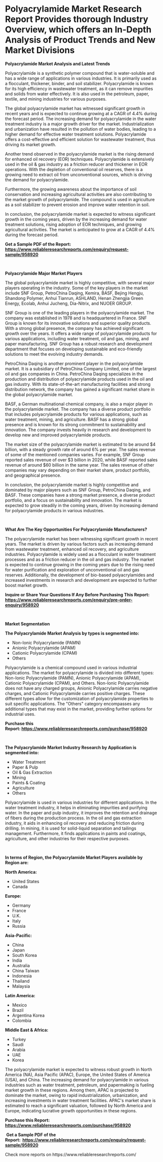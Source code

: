 <p><h1>Polyacrylamide Market Research Report Provides thorough Industry Overview, which offers an In-Depth Analysis of Product Trends and New Market Divisions</h1></p><p><strong>Polyacrylamide Market Analysis and Latest Trends</strong></p>
<p><p>Polyacrylamide is a synthetic polymer compound that is water-soluble and has a wide range of applications in various industries. It is primarily used as a flocculant, thickener, binder, and soil stabilizer. Polyacrylamide is known for its high efficiency in wastewater treatment, as it can remove impurities and solids from water effectively. It is also used in the petroleum, paper, textile, and mining industries for various purposes.</p><p>The global polyacrylamide market has witnessed significant growth in recent years and is expected to continue growing at a CAGR of 4.4% during the forecast period. The increasing demand for polyacrylamide in the water treatment industry is a major growth driver for the market. Industrialization and urbanization have resulted in the pollution of water bodies, leading to a higher demand for effective water treatment solutions. Polyacrylamide offers a cost-effective and efficient solution for wastewater treatment, thus driving its market growth.</p><p>Another trend observed in the polyacrylamide market is the rising demand for enhanced oil recovery (EOR) techniques. Polyacrylamide is extensively used in the oil & gas industry as a friction reducer and thickener in EOR operations. With the depletion of conventional oil reserves, there is a growing need to extract oil from unconventional sources, which is driving the demand for polyacrylamide.</p><p>Furthermore, the growing awareness about the importance of soil conservation and increasing agricultural activities are also contributing to the market growth of polyacrylamide. The compound is used in agriculture as a soil stabilizer to prevent erosion and improve water retention in soil.</p><p>In conclusion, the polyacrylamide market is expected to witness significant growth in the coming years, driven by the increasing demand for water treatment solutions, rising adoption of EOR techniques, and growing agricultural activities. The market is anticipated to grow at a CAGR of 4.4% during the forecast period.</p></p>
<p><strong>Get a Sample PDF of the Report:&nbsp; <a href="https://www.reliableresearchreports.com/enquiry/request-sample/958920">https://www.reliableresearchreports.com/enquiry/request-sample/958920</a></strong></p>
<p>&nbsp;</p>
<p><strong>Polyacrylamide Major Market Players</strong></p>
<p><p>The global polyacrylamide market is highly competitive, with several major players operating in the industry. Some of the key players in the market include SNF Group, PetroChina Daqing, Kemira, BASF, Bejing Hengju, Shandong Polymer, Anhui Tianrun, ASHLAND, Henan Zhengjia Green Energy, Ecolab, Anhui Jucheng, Dia-Nitrix, and NUOER GROUP. </p><p>SNF Group is one of the leading players in the polyacrylamide market. The company was established in 1978 and is headquartered in France. SNF Group is known for its innovative solutions and superior quality products. With a strong global presence, the company has achieved significant growth over the years. It offers a wide range of polyacrylamide products for various applications, including water treatment, oil and gas, mining, and paper manufacturing. SNF Group has a robust research and development department that focuses on developing sustainable and eco-friendly solutions to meet the evolving industry demands.</p><p>PetroChina Daqing is another prominent player in the polyacrylamide market. It is a subsidiary of PetroChina Company Limited, one of the largest oil and gas companies in China. PetroChina Daqing specializes in the production and distribution of polyacrylamide products used in the oil and gas industry. With its state-of-the-art manufacturing facilities and strong distribution network, the company has gained a significant market share in the global polyacrylamide market.</p><p>BASF, a German multinational chemical company, is also a major player in the polyacrylamide market. The company has a diverse product portfolio that includes polyacrylamide products for various applications, such as water treatment, mining, and agriculture. BASF has a strong global presence and is known for its strong commitment to sustainability and innovation. The company invests heavily in research and development to develop new and improved polyacrylamide products.</p><p>The market size of the polyacrylamide market is estimated to be around $4 billion, with a steady growth rate of around 6% per year. The sales revenue of some of the mentioned companies varies. For example, SNF Group reported sales revenue of over $3 billion in 2020, while BASF reported sales revenue of around $60 billion in the same year. The sales revenue of other companies may vary depending on their market share, product portfolio, and geographical presence.</p><p>In conclusion, the polyacrylamide market is highly competitive and dominated by major players such as SNF Group, PetroChina Daqing, and BASF. These companies have a strong market presence, a diverse product portfolio, and a focus on sustainability and innovation. The market is expected to grow steadily in the coming years, driven by increasing demand for polyacrylamide products in various industries.</p></p>
<p>&nbsp;</p>
<p><strong>What Are The Key Opportunities For Polyacrylamide Manufacturers?</strong></p>
<p><p>The polyacrylamide market has been witnessing significant growth in recent years. The market is driven by various factors such as increasing demand from wastewater treatment, enhanced oil recovery, and agriculture industries. Polyacrylamide is widely used as a flocculant in water treatment processes and as a friction reducer in the oil and gas industry. The market is expected to continue growing in the coming years due to the rising need for water purification and exploration of unconventional oil and gas reserves. Additionally, the development of bio-based polyacrylamides and increased investments in research and development are expected to further boost market growth.</p></p>
<p><strong>Inquire or Share Your Questions If Any Before Purchasing This Report: <a href="https://www.reliableresearchreports.com/enquiry/pre-order-enquiry/958920">https://www.reliableresearchreports.com/enquiry/pre-order-enquiry/958920</a></strong></p>
<p>&nbsp;</p>
<p><strong>Market Segmentation</strong></p>
<p><strong>The Polyacrylamide Market Analysis by types is segmented into:</strong></p>
<p><ul><li>Non-Ionic Polyacrylamide (PAMN)</li><li>Anionic Polyacrylamide (APAM)</li><li>Cationic Polyacrylamide (CPAM)</li><li>Others</li></ul></p>
<p><p>Polyacrylamide is a chemical compound used in various industrial applications. The market for polyacrylamide is divided into different types: Non-Ionic Polyacrylamide (PAMN), Anionic Polyacrylamide (APAM), Cationic Polyacrylamide (CPAM), and Others. Non-Ionic Polyacrylamide does not have any charged groups, Anionic Polyacrylamide carries negative charges, and Cationic Polyacrylamide carries positive charges. These different types allow for the customization of polyacrylamide properties to suit specific applications. The "Others" category encompasses any additional types that may exist in the market, providing further options for industrial uses.</p></p>
<p><strong>Purchase this Report:&nbsp;<a href="https://www.reliableresearchreports.com/purchase/958920">https://www.reliableresearchreports.com/purchase/958920</a></strong></p>
<p>&nbsp;</p>
<p><strong>The Polyacrylamide Market Industry Research by Application is segmented into:</strong></p>
<p><ul><li>Water Treatment</li><li>Paper & Pulp</li><li>Oil & Gas Extraction</li><li>Mining</li><li>Paints & Coating</li><li>Agriculture</li><li>Others</li></ul></p>
<p><p>Polyacrylamide is used in various industries for different applications. In the water treatment industry, it helps in eliminating impurities and purifying water. In the paper and pulp industry, it improves the retention and drainage of fibers during the production process. In the oil and gas extraction industry, it aids in enhancing oil recovery and reducing friction during drilling. In mining, it is used for solid-liquid separation and tailings management. Furthermore, it finds applications in paints and coatings, agriculture, and other industries for their respective purposes.</p></p>
<p>&nbsp;</p>
<p><strong>In terms of Region, the Polyacrylamide Market Players available by Region are:</strong></p>
<p>
    <p> <strong> North America: </strong>
        <ul>
            <li>United States</li>
            <li>Canada</li>
        </ul>
        </p> 
    <p> <strong> Europe: </strong>
        <ul>
            <li>Germany</li>
            <li>France</li>
            <li>U.K.</li>
            <li>Italy</li>
            <li>Russia</li>
        </ul>
        </p> 
    <p> <strong> Asia-Pacific: </strong>
        <ul>
            <li>China</li>
            <li>Japan</li>
            <li>South Korea</li>
            <li>India</li>
            <li>Australia</li>
            <li>China Taiwan</li>
            <li>Indonesia</li>
            <li>Thailand</li>
            <li>Malaysia</li>
        </ul>
        </p> 
    <p> <strong> Latin America: </strong>
        <ul>
            <li>Mexico</li>
            <li>Brazil</li>
            <li>Argentina Korea</li>
            <li>Colombia</li>
        </ul>
        </p> 
    <p> <strong> Middle East & Africa: </strong>
        <ul>
            <li>Turkey</li>
            <li>Saudi</li>
            <li>Arabia</li>
            <li>UAE</li>
            <li>Korea</li>
        </ul>
    </p>
    </p>
<p><p>The polyacrylamide market is expected to witness robust growth in North America (NA), Asia Pacific (APAC), Europe, the United States of America (USA), and China. The increasing demand for polyacrylamide in various industries such as water treatment, petroleum, and papermaking is fueling market growth in these regions. Among them, APAC is projected to dominate the market, owing to rapid industrialization, urbanization, and increasing investments in water treatment facilities. APAC's market share is estimated to reach a significant valuation, followed by North America and Europe, indicating lucrative growth opportunities in these regions.</p></p>
<p><strong>Purchase this Report: <a href="https://www.reliableresearchreports.com/purchase/958920">https://www.reliableresearchreports.com/purchase/958920</a></strong></p>
<p>&nbsp;<strong>Get a Sample PDF of the Report:&nbsp;&nbsp;<a href="https://www.reliableresearchreports.com/enquiry/request-sample/958920">https://www.reliableresearchreports.com/enquiry/request-sample/958920</a></strong></p>
<p><strong></strong></p>
<p>Check more reports on https://www.reliableresearchreports.com/</p>
